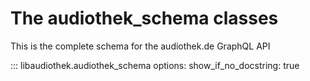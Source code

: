 # The audiothek_schema classes

This is the complete schema for the audiothek.de GraphQL API

::: libaudiothek.audiothek_schema
    options:
        show_if_no_docstring: true
